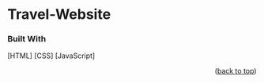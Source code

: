# Travel-Website

### Built With

[HTML]
[CSS]
[JavaScript]
<p align="right">(<a href="#top">back to top</a>)</p>
